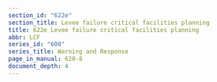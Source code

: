 ```yaml
---
section_id: "622e"
section_title: Levee failure critical facilities planning
title: 622e Levee failure critical facilities planning
abbr: LCF
series_id: "600"
series_title: Warning and Response
page_in_manual: 620-8
document_depth: 4
---
```

